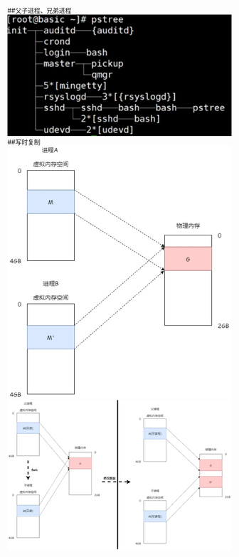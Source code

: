 ##父子进程、兄弟进程
![](.z_操作系统_进程_fork_写时复制_images/9dfa1a66.png)
##写时复制
[](https://segmentfault.com/a/1190000039869422)
![](.z_操作系统_进程_fork_写时复制_images/5558313c.png)
![](.z_操作系统_进程_fork_写时复制_images/9b341b4b.png)
